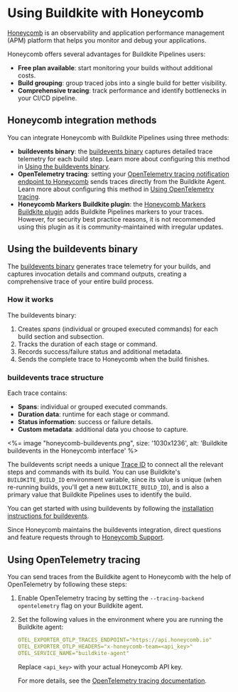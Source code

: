 # Using Buildkite with Honeycomb

[Honeycomb](https://www.honeycomb.io/) is an observability and application performance management (APM) platform that helps you monitor and debug your applications.

Honeycomb offers several advantages for Buildkite Pipelines users:

- **Free plan available**: start monitoring your builds without additional costs.
- **Build grouping**: group traced jobs into a single build for better visibility.
- **Comprehensive tracing**: track performance and identify bottlenecks in your CI/CD pipeline.

## Honeycomb integration methods

You can integrate Honeycomb with Buildkite Pipelines using three methods:

- **buildevents binary**: the [buildevents binary](https://github.com/honeycombio/buildevents) captures detailed trace telemetry for each build step. Learn more about configuring this method in [Using the buildevents binary](#using-the-buildevents-binary).
- **OpenTelemetry tracing**: setting your [OpenTelemetry tracing notification endpoint to Honeycomb](/docs/pipelines/integrations/observability/opentelemetry#opentelemetry-tracing-notification-service-honeycomb) sends traces directly from the Buildkite Agent. Learn more about configuring this method in [Using OpenTelemetry tracing](#using-opentelemetry-tracing).
- **Honeycomb Markers Buildkite plugin**: the [Honeycomb Markers Buildkite plugin](https://www.honeycomb.io/integration/buildkite-markers) adds Buildkite Pipelines markers to your traces. However, for security best practice reasons, it is not recommended using this plugin as it is community-maintained with irregular updates.

## Using the buildevents binary

The [buildevents binary](https://github.com/honeycombio/buildevents) generates trace telemetry for your builds, and captures invocation details and command outputs, creating a comprehensive trace of your entire build process.

### How it works

The buildevents binary:

1. Creates _spans_ (individual or grouped executed commands) for each build section and subsection.
1. Tracks the duration of each stage or command.
1. Records success/failure status and additional metadata.
1. Sends the complete trace to Honeycomb when the build finishes.

### buildevents trace structure

Each trace contains:

- **Spans**: individual or grouped executed commands.
- **Duration data**: runtime for each stage or command.
- **Status information**: success or failure details.
- **Custom metadata**: additional data you choose to capture.

<%= image "honeycomb-buildevents.png", size: '1030x1236', alt: 'Buildkite buildevents in the Honeycomb interface' %>

The buildevents script needs a unique [Trace ID](https://github.com/honeycombio/buildevents?tab=readme-ov-file#trace-identifier) to connect all the relevant steps and commands with its build. You can use Buildkite's `BUILDKITE_BUILD_ID` environment variable, since its value is unique (when re-running builds, you'll get a new `BUILDKITE_BUILD_ID`), and is also a primary value that Buildkite Pipelines uses to identify the build.

You can get started with using buildevents by following the [installation instructions for buildevents](https://github.com/honeycombio/buildevents?tab=readme-ov-file#installation).

Since Honeycomb maintains the buildevents integration, direct questions and feature requests through to [Honeycomb Support](https://www.honeycomb.io/support).

## Using OpenTelemetry tracing

You can send traces from the Buildkite agent to Honeycomb with the help of OpenTelemetry by following these steps:

1. Enable OpenTelemetry tracing by setting the `--tracing-backend opentelemetry` flag on your Buildkite agent.

1. Set the following values in the environment where you are running the Buildkite agent:

    ```yaml
    OTEL_EXPORTER_OTLP_TRACES_ENDPOINT="https://api.honeycomb.io"
    OTEL_EXPORTER_OTLP_HEADERS="x-honeycomb-team=<api_key>"
    OTEL_SERVICE_NAME="buildkite-agent"
    ```

    Replace `<api_key>` with your actual Honeycomb API key.

    For more details, see the [OpenTelemetry tracing documentation](/docs/agent/v3/tracing#using-opentelemetry-tracing).
